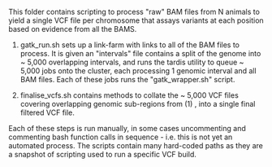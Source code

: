 This folder contains  scripting to process "raw"  BAM files from N animals 
to yield a single VCF file per chromosome that assays variants at each 
position based on evidence from all the BAMS.

1. gatk_run.sh sets up a link-farm with links to all of the BAM files to 
   process. It is given an "intervals" file contains a split of the 
   genome into ~ 5,000 overlapping intervals, and runs the tardis 
   utility to queue ~ 5,000 jobs onto the cluster, each processing
   1 genomic interval and all BAM files. Each of these jobs runs the 
   "gatk_wrapper.sh" script.

2. finalise_vcfs.sh contains methods to collate the ~ 5,000 VCF files
   covering overlapping genomic sub-regions from (1) , into a single 
   final filtered VCF file.

Each of these steps is run manually, in some cases uncommenting 
and commenting bash function calls in sequence - i.e. this is not 
yet an automated process. The scripts contain many hard-coded paths
as they are a snapshot of scripting used to run a specific VCF build.


